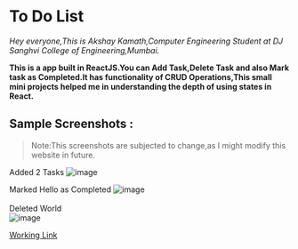 # To Do List

<i>Hey everyone,This is Akshay Kamath,Computer Engineering Student at DJ Sanghvi College of Engineering,Mumbai.</i>

<b>This is a app built in ReactJS.You can Add Task,Delete Task and also Mark task as Completed.It has functionality of CRUD Operations,This small mini projects helped me in understanding the depth of using states in React.</b>



## Sample Screenshots :
> Note:This screenshots are subjected to change,as I might modify this  website in future.<br>

Added 2 Tasks
![image](https://user-images.githubusercontent.com/73344382/218532294-06eea22a-5143-4305-a8f8-6ac31ead726d.png)<br>

Marked Hello as Completed
![image](https://user-images.githubusercontent.com/73344382/218532575-88d4fd8a-2bad-4a6b-9afc-52e829179b4c.png)<br>
<br>
Deleted  World<br>
![image](https://user-images.githubusercontent.com/73344382/218532635-7327d3b1-9aed-4074-ba36-b2d5fd1864fa.png)<br>


[Working Link](https://todolistappinreact.netlify.app/)

